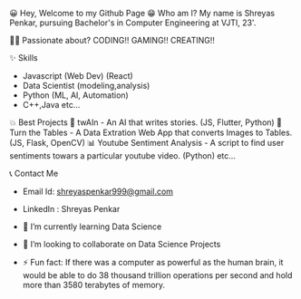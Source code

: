 😀 Hey, Welcome to my Github Page
😁 Who am I?
My name is Shreyas Penkar, pursuing Bachelor's in Computer Engineering at VJTI, 23'.

👨‍💻 Passionate about?
CODING!!
GAMING!!
CREATING!!

✨ Skills
- Javascript (Web Dev) (React)
- Data Scientist (modeling,analysis)
- Python (ML, AI, Automation)
- C++,Java
etc...

💥 Best Projects
🤖 twAIn - An AI that writes stories. (JS, Flutter, Python)
📑 Turn the Tables - A Data Extration Web App that converts Images to Tables. (JS, Flask, OpenCV)
📊 Youtube Sentiment Analysis - A script to find user sentiments towars a particular youtube video. (Python)
etc...

📞 Contact Me
- Email Id: shreyaspenkar999@gmail.com
- LinkedIn : Shreyas Penkar


- 🌱 I’m currently learning Data Science
- 👯 I’m looking to collaborate on Data Science Projects
- ⚡ Fun fact: If there was a computer as powerful as the human brain, it would be able to do 38 thousand trillion operations per second and hold more than 3580 terabytes of memory.

